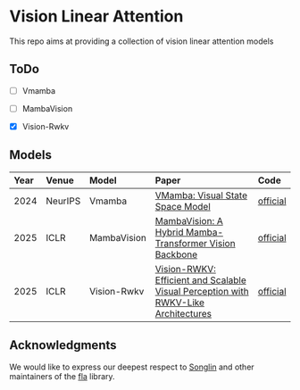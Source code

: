 # Vision Linear Attention

This repo aims at providing a collection of vision linear attention models

## ToDo
- [ ] Vmamba
- [ ] MambaVision
- [x] Vision-Rwkv


## Models

| Year | Venue | Model | Paper | Code | 
| :--- | :--- | :--- | :--- | :--- | 
| 2024 | NeurIPS | Vmamba | [VMamba: Visual State Space Model](https://arxiv.org/abs/2401.10166) | [official](https://github.com/MzeroMiko/VMamba) | 
| 2025 | ICLR | MambaVision | [MambaVision: A Hybrid Mamba-Transformer Vision Backbone](https://arxiv.org/abs/2407.08083) | [official](https://github.com/NVlabs/MambaVision) | 
| 2025 | ICLR | Vision-Rwkv | [Vision-RWKV: Efficient and Scalable Visual Perception with RWKV-Like Architectures](https://arxiv.org/abs/2403.02308) | [official](https://github.com/OpenGVLab/Vision-RWKV) | 

## Acknowledgments
We would like to express our deepest respect to [Songlin](https://github.com/sustcsonglin) and other maintainers of the [fla](https://github.com/fla-org/flash-linear-attention) library.